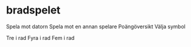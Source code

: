 # bradspelet

Spela mot datorn
Spela mot en annan spelare
Poängöversikt
Välja symbol

Tre i rad
Fyra i rad
Fem i rad
